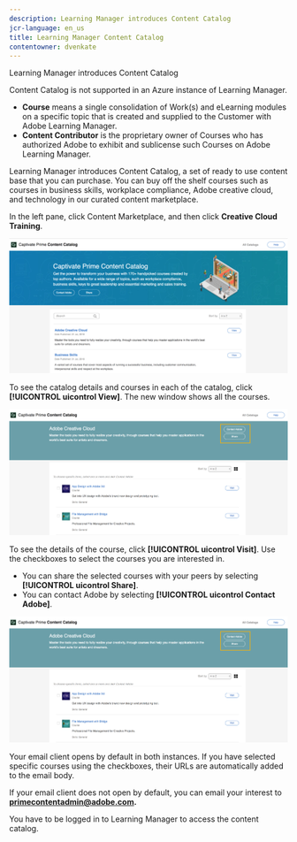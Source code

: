 ```yaml
---
description: Learning Manager introduces Content Catalog
jcr-language: en_us
title: Learning Manager Content Catalog
contentowner: dvenkate
---
```

Learning Manager introduces Content Catalog

Content Catalog is not supported in an Azure instance of Learning Manager.

* **Course**&nbsp;means a single consolidation of Work(s) and eLearning modules on a specific topic that is created and supplied to the Customer with Adobe Learning Manager.
* **Content Contributor**&nbsp;is the proprietary owner of Courses who has authorized Adobe to exhibit and sublicense such Courses on Adobe Learning Manager.

Learning Manager introduces Content Catalog, a set of ready to use  content  base that you can purchase.&nbsp;You can buy off the shelf courses such as courses in business skills, workplace compliance, Adobe creative cloud, and technology in our curated content marketplace.

In the left pane, click Content Marketplace, and then click **Creative Cloud Training**.

![](assets/content-catalog.png)

To see the catalog details and courses in each of the catalog, click **[!UICONTROL uicontrol View]**. The new window shows all the courses.

![](assets/course-details.png)

To see the details of the course, click **[!UICONTROL uicontrol Visit]**. Use the checkboxes to select the courses you are interested in.

* You can share the selected courses with your peers by selecting  **[!UICONTROL uicontrol Share]**.&nbsp;
* You can contact Adobe by selecting  **[!UICONTROL uicontrol Contact Adobe]**.

![](assets/course-details.png)

Your email client opens by default&nbsp;in both instances. If you have selected specific courses using the checkboxes, their URLs&nbsp;are automatically added to the email body.

If your email client does not open by default, you can email your interest to **primecontentadmin@adobe.com.**

You have to be logged in to Learning Manager to access the content catalog.
